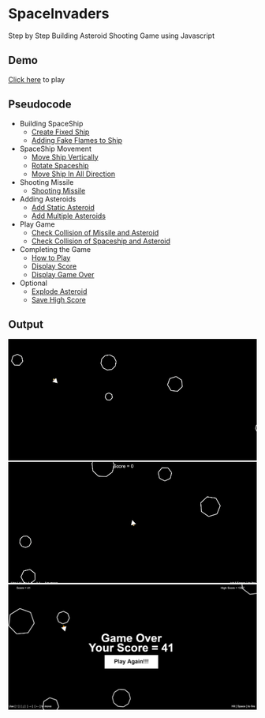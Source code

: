 # SpaceInvaders
Step by Step Building Asteroid Shooting Game using Javascript

## Demo
[Click here](https://shubham-vishwakarma.github.io/SpaceInvaders/) to play

## Pseudocode
* Building SpaceShip
  * [Create Fixed Ship](https://github.com/Shubham-Vishwakarma/SpaceInvaders/tree/main/part1-createfixedship)
  * [Adding Fake Flames to Ship](https://github.com/Shubham-Vishwakarma/SpaceInvaders/tree/main/part1.1-addflamestoship)
* SpaceShip Movement
  * [Move Ship Vertically](https://github.com/Shubham-Vishwakarma/SpaceInvaders/tree/main/part2-moveshipvertically)
  * [Rotate Spaceship](https://github.com/Shubham-Vishwakarma/SpaceInvaders/tree/main/part2.2-rotateship)
  * [Move Ship In All Direction](https://github.com/Shubham-Vishwakarma/SpaceInvaders/tree/main/part2.3-moveshipinalldirection)
* Shooting Missile
  * [Shooting Missile](https://github.com/Shubham-Vishwakarma/SpaceInvaders/tree/main/part3-shootingmissile)
* Adding Asteroids
  * [Add Static Asteroid](https://github.com/Shubham-Vishwakarma/SpaceInvaders/tree/main/part4-makingasteroids)
  * [Add Multiple Asteroids](https://github.com/Shubham-Vishwakarma/SpaceInvaders/tree/main/part4.1-addingmultipleasteriods)
* Play Game
  * [Check Collision of Missile and Asteroid](https://github.com/Shubham-Vishwakarma/SpaceInvaders/tree/main/part5-missilehittingasteroid)
  * [Check Collision of Spaceship and Asteroid](https://github.com/Shubham-Vishwakarma/SpaceInvaders/tree/main/part5.1-asteroidhittingship)
* Completing the Game
  * [How to Play](https://github.com/Shubham-Vishwakarma/SpaceInvaders/tree/main/part6-howtoplay)
  * [Display Score](https://github.com/Shubham-Vishwakarma/SpaceInvaders/tree/main/part6.1-displayscore)
  * [Display Game Over](https://github.com/Shubham-Vishwakarma/SpaceInvaders/tree/main/part6.2-rendergameover)
* Optional
  * [Explode Asteroid](https://github.com/Shubham-Vishwakarma/SpaceInvaders/tree/main/part7-explodeasteroids)
  * [Save High Score](https://github.com/Shubham-Vishwakarma/SpaceInvaders/tree/main/part8-savehighscore)

## Output
![demo1.gif](https://github.com/Shubham-Vishwakarma/SpaceInvaders/blob/main/demo1.gif)
![demo2.gif](https://github.com/Shubham-Vishwakarma/SpaceInvaders/blob/main/demo2.gif)
![gameover.png](https://github.com/Shubham-Vishwakarma/SpaceInvaders/blob/main/gameover.png)